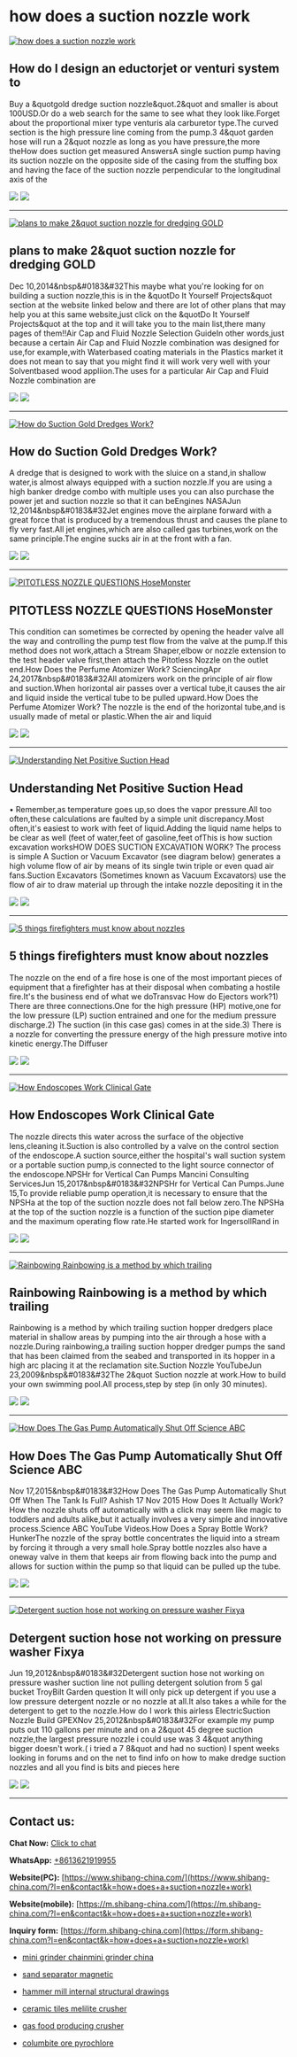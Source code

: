 # how does a suction nozzle work

<a href="https://swt.shibang-china.com/?l=en&img&k=how+does+a+suction+nozzle+work" target="_blank">![how does a suction nozzle work](http://static.shibang-china.com/all-800x300/194.jpg)</a>

## How do I design an eductorjet or venturi system to
Buy a &quotgold dredge suction nozzle&quot.2&quot and smaller is about 100USD.Or do a web search for the same to see what they look like.Forget about the proportional mixer type venturis ala carburetor type.The curved section is the high pressure line coming from the pump.3 4&quot garden hose will run a 2&quot nozzle as long as you have pressure,the more theHow does suction get measured AnswersA single suction pump having its suction nozzle on the opposite side of the casing from the stuffing box and having the face of the suction nozzle perpendicular to the longitudinal axis of the


<a href="https://whatsapp.shibangsoft.com/WhatsApp.php" target="_blank" title="WhatsApp">![](http://static.shibang-china.com/icon/whatsapp.png)</a> <a href="https://swt.shibang-china.com/?l=en&icon&k=how+does+a+suction+nozzle+work" target="_blank">![](http://static.shibang-china.com/icon/chat-en.png)</a>

---

<a href="https://swt.shibang-china.com/?l=en&img&k=how+does+a+suction+nozzle+work" target="_blank">![plans to make 2&quot suction nozzle for dredging GOLD](http://static.shibang-china.com/all-800x300/1521.jpg)</a>

## plans to make 2&quot suction nozzle for dredging GOLD
Dec 10,2014&nbsp&#0183&#32This maybe what you're looking for on building a suction nozzle,this is in the &quotDo It Yourself Projects&quot section at the website linked below and there are lot of other plans that may help you at this same website,just click on the &quotDo It Yourself Projects&quot at the top and it will take you to the main list,there many pages of them!!Air Cap and Fluid Nozzle Selection GuideIn other words,just because a certain Air Cap and Fluid Nozzle combination was designed for use,for example,with Waterbased coating materials in the Plastics market it does not mean to say that you might find it will work very well with your Solventbased wood appliion.The uses for a particular Air Cap and Fluid Nozzle combination are


<a href="https://whatsapp.shibangsoft.com/WhatsApp.php" target="_blank" title="WhatsApp">![](http://static.shibang-china.com/icon/whatsapp.png)</a> <a href="https://swt.shibang-china.com/?l=en&icon&k=how+does+a+suction+nozzle+work" target="_blank">![](http://static.shibang-china.com/icon/chat-en.png)</a>

---

<a href="https://swt.shibang-china.com/?l=en&img&k=how+does+a+suction+nozzle+work" target="_blank">![How do Suction Gold Dredges Work?](http://static.shibang-china.com/all-800x300/1400.jpg)</a>

## How do Suction Gold Dredges Work?
A dredge that is designed to work with the sluice on a stand,in shallow water,is almost always equipped with a suction nozzle.If you are using a high banker dredge combo with multiple uses you can also purchase the power jet and suction nozzle so that it can beEngines NASAJun 12,2014&nbsp&#0183&#32Jet engines move the airplane forward with a great force that is produced by a tremendous thrust and causes the plane to fly very fast.All jet engines,which are also called gas turbines,work on the same principle.The engine sucks air in at the front with a fan.


<a href="https://whatsapp.shibangsoft.com/WhatsApp.php" target="_blank" title="WhatsApp">![](http://static.shibang-china.com/icon/whatsapp.png)</a> <a href="https://swt.shibang-china.com/?l=en&icon&k=how+does+a+suction+nozzle+work" target="_blank">![](http://static.shibang-china.com/icon/chat-en.png)</a>

---

<a href="https://swt.shibang-china.com/?l=en&img&k=how+does+a+suction+nozzle+work" target="_blank">![PITOTLESS NOZZLE QUESTIONS HoseMonster](http://static.shibang-china.com/all-800x300/72.jpg)</a>

## PITOTLESS NOZZLE QUESTIONS HoseMonster
This condition can sometimes be corrected by opening the header valve all the way and controlling the pump test flow from the valve at the pump.If this method does not work,attach a Stream Shaper,elbow or nozzle extension to the test header valve first,then attach the Pitotless Nozzle on the outlet end.How Does the Perfume Atomizer Work? SciencingApr 24,2017&nbsp&#0183&#32All atomizers work on the principle of air flow and suction.When horizontal air passes over a vertical tube,it causes the air and liquid inside the vertical tube to be pulled upward.How Does the Perfume Atomizer Work? The nozzle is the end of the horizontal tube,and is usually made of metal or plastic.When the air and liquid


<a href="https://whatsapp.shibangsoft.com/WhatsApp.php" target="_blank" title="WhatsApp">![](http://static.shibang-china.com/icon/whatsapp.png)</a> <a href="https://swt.shibang-china.com/?l=en&icon&k=how+does+a+suction+nozzle+work" target="_blank">![](http://static.shibang-china.com/icon/chat-en.png)</a>

---

<a href="https://swt.shibang-china.com/?l=en&img&k=how+does+a+suction+nozzle+work" target="_blank">![Understanding Net Positive Suction Head](http://static.shibang-china.com/all-800x300/1122.jpg)</a>

## Understanding Net Positive Suction Head
• Remember,as temperature goes up,so does the vapor pressure.All too often,these calculations are faulted by a simple unit discrepancy.Most often,it's easiest to work with feet of liquid.Adding the liquid name helps to be clear as well (feet of water,feet of gasoline,feet ofThis is how suction excavation worksHOW DOES SUCTION EXCAVATION WORK? The process is simple A Suction or Vacuum Excavator (see diagram below) generates a high volume flow of air by means of its single twin triple or even quad air fans.Suction Excavators (Sometimes known as Vacuum Excavators) use the flow of air to draw material up through the intake nozzle depositing it in the


<a href="https://whatsapp.shibangsoft.com/WhatsApp.php" target="_blank" title="WhatsApp">![](http://static.shibang-china.com/icon/whatsapp.png)</a> <a href="https://swt.shibang-china.com/?l=en&icon&k=how+does+a+suction+nozzle+work" target="_blank">![](http://static.shibang-china.com/icon/chat-en.png)</a>

---

<a href="https://swt.shibang-china.com/?l=en&img&k=how+does+a+suction+nozzle+work" target="_blank">![5 things firefighters must know about nozzles](http://static.shibang-china.com/all-800x300/1275.jpg)</a>

## 5 things firefighters must know about nozzles
The nozzle on the end of a fire hose is one of the most important pieces of equipment that a firefighter has at their disposal when combating a hostile fire.It's the business end of what we doTransvac How do Ejectors work?1) There are three connections.One for the high pressure (HP) motive,one for the low pressure (LP) suction entrained and one for the medium pressure discharge.2) The suction (in this case gas) comes in at the side.3) There is a nozzle for converting the pressure energy of the high pressure motive into kinetic energy.The Diffuser


<a href="https://whatsapp.shibangsoft.com/WhatsApp.php" target="_blank" title="WhatsApp">![](http://static.shibang-china.com/icon/whatsapp.png)</a> <a href="https://swt.shibang-china.com/?l=en&icon&k=how+does+a+suction+nozzle+work" target="_blank">![](http://static.shibang-china.com/icon/chat-en.png)</a>

---

<a href="https://swt.shibang-china.com/?l=en&img&k=how+does+a+suction+nozzle+work" target="_blank">![How Endoscopes Work Clinical Gate](http://static.shibang-china.com/all-800x300/579.jpg)</a>

## How Endoscopes Work Clinical Gate
The nozzle directs this water across the surface of the objective lens,cleaning it.Suction is also controlled by a valve on the control section of the endoscope.A suction source,either the hospital's wall suction system or a portable suction pump,is connected to the light source connector of the endoscope.NPSHr for Vertical Can Pumps Mancini Consulting ServicesJun 15,2017&nbsp&#0183&#32NPSHr for Vertical Can Pumps.June 15,To provide reliable pump operation,it is necessary to ensure that the NPSHa at the top of the suction nozzle does not fall below zero.The NPSHa at the top of the suction nozzle is a function of the suction pipe diameter and the maximum operating flow rate.He started work for IngersollRand in


<a href="https://whatsapp.shibangsoft.com/WhatsApp.php" target="_blank" title="WhatsApp">![](http://static.shibang-china.com/icon/whatsapp.png)</a> <a href="https://swt.shibang-china.com/?l=en&icon&k=how+does+a+suction+nozzle+work" target="_blank">![](http://static.shibang-china.com/icon/chat-en.png)</a>

---

<a href="https://swt.shibang-china.com/?l=en&img&k=how+does+a+suction+nozzle+work" target="_blank">![Rainbowing Rainbowing is a method by which trailing](http://static.shibang-china.com/all-800x300/1488.jpg)</a>

## Rainbowing Rainbowing is a method by which trailing
Rainbowing is a method by which trailing suction hopper dredgers place material in shallow areas by pumping into the air through a hose with a nozzle.During rainbowing,a trailing suction hopper dredger pumps the sand that has been claimed from the seabed and transported in its hopper in a high arc placing it at the reclamation site.Suction Nozzle YouTubeJun 23,2009&nbsp&#0183&#32The 2&quot Suction nozzle at work.How to build your own swimming pool.All process,step by step (in only 30 minutes).


<a href="https://whatsapp.shibangsoft.com/WhatsApp.php" target="_blank" title="WhatsApp">![](http://static.shibang-china.com/icon/whatsapp.png)</a> <a href="https://swt.shibang-china.com/?l=en&icon&k=how+does+a+suction+nozzle+work" target="_blank">![](http://static.shibang-china.com/icon/chat-en.png)</a>

---

<a href="https://swt.shibang-china.com/?l=en&img&k=how+does+a+suction+nozzle+work" target="_blank">![How Does The Gas Pump Automatically Shut Off Science ABC](http://static.shibang-china.com/all-800x300/887.jpg)</a>

## How Does The Gas Pump Automatically Shut Off Science ABC
Nov 17,2015&nbsp&#0183&#32How Does The Gas Pump Automatically Shut Off When The Tank Is Full? Ashish 17 Nov 2015 How Does It Actually Work? How the nozzle shuts off automatically with a click may seem like magic to toddlers and adults alike,but it actually involves a very simple and innovative process.Science ABC YouTube Videos.How Does a Spray Bottle Work? HunkerThe nozzle of the spray bottle concentrates the liquid into a stream by forcing it through a very small hole.Spray bottle nozzles also have a oneway valve in them that keeps air from flowing back into the pump and allows for suction within the pump so that liquid can be pulled up the tube.


<a href="https://whatsapp.shibangsoft.com/WhatsApp.php" target="_blank" title="WhatsApp">![](http://static.shibang-china.com/icon/whatsapp.png)</a> <a href="https://swt.shibang-china.com/?l=en&icon&k=how+does+a+suction+nozzle+work" target="_blank">![](http://static.shibang-china.com/icon/chat-en.png)</a>

---

<a href="https://swt.shibang-china.com/?l=en&img&k=how+does+a+suction+nozzle+work" target="_blank">![Detergent suction hose not working on pressure washer Fixya](http://static.shibang-china.com/all-800x300/34.jpg)</a>

## Detergent suction hose not working on pressure washer Fixya
Jun 19,2012&nbsp&#0183&#32Detergent suction hose not working on pressure washer suction line not pulling detergent solution from 5 gal bucket TroyBilt Garden question It will only pick up detergent if you use a low pressure detergent nozzle or no nozzle at all.It also takes a while for the detergent to get to the nozzle.How do I work this airless ElectricSuction Nozzle Build GPEXNov 25,2012&nbsp&#0183&#32For example my pump puts out 110 gallons per minute and on a 2&quot 45 degree suction nozzle,the largest pressure nozzle i could use was 3 4&quot anything bigger doesn't work.( i tried a 7 8&quot and had no suction) I spent weeks looking in forums and on the net to find info on how to make dredge suction nozzles and all you find is bits and pieces here


<a href="https://whatsapp.shibangsoft.com/WhatsApp.php" target="_blank" title="WhatsApp">![](http://static.shibang-china.com/icon/whatsapp.png)</a> <a href="https://swt.shibang-china.com/?l=en&icon&k=how+does+a+suction+nozzle+work" target="_blank">![](http://static.shibang-china.com/icon/chat-en.png)</a>

---
## Contact us:

**Chat Now:** [Click to chat](https://swt.shibang-china.com?l=en&contact&k=how+does+a+suction+nozzle+work)

**WhatsApp:**  [+8613621919955](https://whatsapp.shibangsoft.com/WhatsApp.php)

**Website(PC):** [https://www.shibang-china.com/](https://www.shibang-china.com/?l=en&contact&k=how+does+a+suction+nozzle+work)

**Website(mobile):** [https://m.shibang-china.com/](https://m.shibang-china.com/?l=en&contact&k=how+does+a+suction+nozzle+work)

**Inquiry form:** [https://form.shibang-china.com](https://form.shibang-china.com?l=en&contact&k=how+does+a+suction+nozzle+work)

* [mini grinder chainmini grinder china](../117/mini%20grinder%20chainmini%20grinder%20china.md)

* [sand separator magnetic](../112/sand%20separator%20magnetic.md)

* [hammer mill internal structural drawings](../120/hammer%20mill%20internal%20structural%20drawings.md)

* [ceramic tiles melilite crusher](../124/ceramic%20tiles%20melilite%20crusher.md)

* [gas food producing crusher](../123/gas%20food%20producing%20crusher.md)

* [columbite ore pyrochlore](../119/columbite%20ore%20pyrochlore.md)